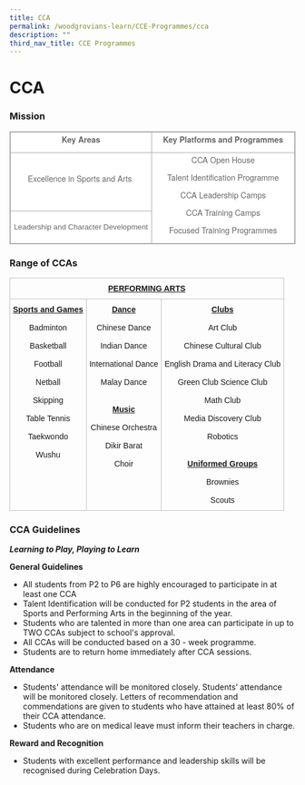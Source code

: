 ```yaml
---
title: CCA
permalink: /woodgrovians-learn/CCE-Programmes/cca
description: ""
third_nav_title: CCE Programmes
---
```



# **CCA**
### Mission


<table class="iveo_table ives_tab_simple3" style="margin: 0px; outline: 0px; padding: 0px; border-collapse: collapse; border: 1px solid rgb(170, 170, 170); color: rgb(103, 103, 103); font-family: &quot;Helvetica Neue&quot;, Helvetica, Arial, sans-serif; font-size: 14px; font-style: normal; font-variant-ligatures: normal; font-variant-caps: normal; font-weight: 400; letter-spacing: normal; orphans: 2; text-align: left; text-transform: none; white-space: normal; widows: 2; word-spacing: 0px; -webkit-text-stroke-width: 0px; background-color: rgb(255, 255, 255); text-decoration-thickness: initial; text-decoration-style: initial; text-decoration-color: initial;"><tbody class="" style="margin: 0px; outline: 0px; padding: 0px;"><tr class="" style="margin: 0px; outline: 0px; padding: 0px;"><td width="353" class="" style="margin: 0px; outline: 0px; padding: 2px; text-align: center; border: 1px solid rgb(170, 170, 170);"><p class="" align="center" style="margin: 0px 0px 10px; outline: 0px; padding: 0px; line-height: 21px !important; color: rgb(103, 103, 103); font-family: &quot;Helvetica Neue&quot;, Helvetica, Arial, sans-serif; font-size: 14px;"><span class="" style="margin: 0px; outline: 0px; padding: 0px;"><b style="margin: 0px; outline: 0px; padding: 0px;">Key Areas</b></span></p></td><td width="354" class="" style="margin: 0px; outline: 0px; padding: 2px; text-align: center; border: 1px solid rgb(170, 170, 170);"><p class="" align="center" style="margin: 0px 0px 10px; outline: 0px; padding: 0px; line-height: 21px !important; color: rgb(103, 103, 103); font-family: &quot;Helvetica Neue&quot;, Helvetica, Arial, sans-serif; font-size: 14px;"><span class="" style="margin: 0px; outline: 0px; padding: 0px;"><b style="margin: 0px; outline: 0px; padding: 0px;">Key Platforms and Programmes</b></span></p></td></tr><tr class="" style="margin: 0px; outline: 0px; padding: 0px;"><td width="353" class="" style="margin: 0px; outline: 0px; padding: 2px; text-align: center; border: 1px solid rgb(170, 170, 170);"><p class="" align="center" style="margin: 0px 0px 10px; outline: 0px; padding: 0px; line-height: 21px !important; color: rgb(103, 103, 103); font-family: &quot;Helvetica Neue&quot;, Helvetica, Arial, sans-serif; font-size: 14px;"><span class="" style="margin: 0px; outline: 0px; padding: 0px;">Excellence in Sports and Arts</span><span style="margin: 0px; outline: 0px; padding: 0px; background-color: initial;">&nbsp;</span></p></td><td width="354" rowspan="2" class="" style="margin: 0px; outline: 0px; padding: 2px; text-align: center; border: 1px solid rgb(170, 170, 170);"><p class="" align="center" style="margin: 0px 0px 10px; outline: 0px; padding: 0px; line-height: 21px !important; color: rgb(103, 103, 103); font-family: &quot;Helvetica Neue&quot;, Helvetica, Arial, sans-serif; font-size: 14px;"><span class="" style="margin: 0px; outline: 0px; padding: 0px;">CCA Open House</span></p><p class="" align="center" style="margin: 0px 0px 10px; outline: 0px; padding: 0px; line-height: 21px !important; color: rgb(103, 103, 103); font-family: &quot;Helvetica Neue&quot;, Helvetica, Arial, sans-serif; font-size: 14px;"><span class="" style="margin: 0px; outline: 0px; padding: 0px;">Talent Identification Programme</span></p><p class="" align="center" style="margin: 0px 0px 10px; outline: 0px; padding: 0px; line-height: 21px !important; color: rgb(103, 103, 103); font-family: &quot;Helvetica Neue&quot;, Helvetica, Arial, sans-serif; font-size: 14px;"><span class="" style="margin: 0px; outline: 0px; padding: 0px;">CCA Leadership Camps</span></p><p class="" align="center" style="margin: 0px 0px 10px; outline: 0px; padding: 0px; line-height: 21px !important; color: rgb(103, 103, 103); font-family: &quot;Helvetica Neue&quot;, Helvetica, Arial, sans-serif; font-size: 14px;"><span class="" style="margin: 0px; outline: 0px; padding: 0px;">CCA Training Camps</span></p><p class="" align="center" style="margin: 0px 0px 10px; outline: 0px; padding: 0px; line-height: 21px !important; color: rgb(103, 103, 103); font-family: &quot;Helvetica Neue&quot;, Helvetica, Arial, sans-serif; font-size: 14px;"><span class="" style="margin: 0px; outline: 0px; padding: 0px;">Focused Training Programmes</span></p></td></tr><tr class="" style="margin: 0px; outline: 0px; padding: 0px;"><td class="" style="margin: 0px; outline: 0px; padding: 2px; text-align: center; border: 1px solid rgb(170, 170, 170);"><span style="margin: 0px; outline: 0px; padding: 0px; font-family: Arial, sans-serif; font-size: 13.3333px; text-align: left;">Leadership and Character Development</span></td></tr></tbody></table>



### Range of CCAs


<table style="border-collapse:collapse;border-spacing:0" class="tg"><thead><tr><th style="border-color:#c0c0c0;border-style:solid;border-width:1px;font-family:Arial, sans-serif;font-size:14px;font-weight:bold;overflow:hidden;padding:10px 5px;text-align:center;text-decoration:underline;vertical-align:top;word-break:normal" colspan="3">PERFORMING ARTS</th></tr></thead><tbody><tr><td style="border-color:#c0c0c0;border-style:solid;border-width:1px;font-family:Arial, sans-serif;font-size:14px;overflow:hidden;padding:10px 5px;text-align:center;vertical-align:top;word-break:normal"><span style="font-weight:bold;text-decoration:underline">Sports and Games</span><br><br>Badminton<br><br>Basketball<br><br>Football<br><br>Netball<br><br>Skipping<br><br>Table Tennis<br><br>Taekwondo<br><br>Wushu<br><br><br></td><td style="border-color:#c0c0c0;border-style:solid;border-width:1px;font-family:Arial, sans-serif;font-size:14px;overflow:hidden;padding:10px 5px;text-align:center;vertical-align:top;word-break:normal"><span style="font-weight:bold;text-decoration:underline">Dance</span><br><br>Chinese Dance<br><br>Indian Dance<br><br>International Dance<br><br>Malay Dance<br> <br><br><span style="font-weight:bold;text-decoration:underline">Music</span><br><br>Chinese Orchestra<br><br>Dikir Barat<br><br>Choir</td><td style="border-color:#c0c0c0;border-style:solid;border-width:1px;font-family:Arial, sans-serif;font-size:14px;overflow:hidden;padding:10px 5px;text-align:center;vertical-align:top;word-break:normal"><span style="font-weight:bold;text-decoration:underline">Clubs</span><br><br>Art Club<br><br>Chinese Cultural Club<br><br>English Drama and Literacy Club<br><br>Green Club Science Club<br><br>Math Club<br><br>Media Discovery Club<br><br>Robotics<br> <br> <br><span style="font-weight:bold;text-decoration:underline">Uniformed Groups</span><br><br>Brownies<br><br>Scouts</td></tr></tbody></table>





### CCA Guidelines

**_Learning to Play, Playing to Learn_**

**General Guidelines**

*   All students from P2 to P6 are highly encouraged to participate in at least one CCA
*   Talent Identification will be conducted for P2 students in the area of Sports and Performing Arts in the beginning of the year.
*   Students who are talented in more than one area can participate in up to TWO CCAs subject to school's approval.
*   All CCAs will be conducted based on a 30 - week programme.
*   Students are to return home immediately after CCA sessions.

**Attendance**

*   Students' attendance will be monitored closely. Students’ attendance will be monitored closely. Letters of recommendation and commendations are given to students who have attained at least 80% of their CCA attendance.
*   Students who are on medical leave must inform their teachers in charge.

**Reward and Recognition**

*   Students with excellent performance and leadership skills will be recognised during Celebration Days.